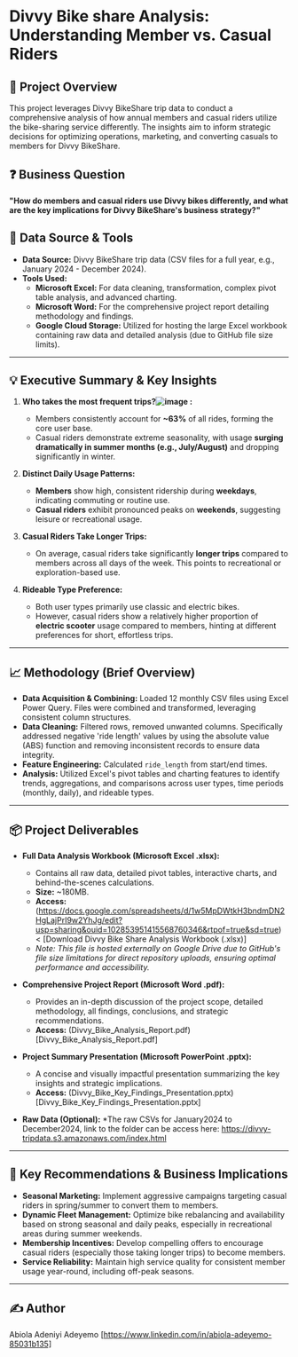 # Divvy Bike share Analysis: Understanding Member vs. Casual Riders

## 🎯 Project Overview
This project leverages Divvy BikeShare trip data to conduct a comprehensive analysis of how annual members and casual riders utilize the bike-sharing service differently. The insights aim to inform strategic decisions for optimizing operations, marketing, and converting casuals to members for Divvy BikeShare.

## ❓ Business Question
**"How do members and casual riders use Divvy bikes differently, and what are the key implications for Divvy BikeShare's business strategy?"**

## 📂 Data Source & Tools
* **Data Source:** Divvy BikeShare trip data (CSV files for a full year, e.g., January 2024 - December 2024).
* **Tools Used:**
    * **Microsoft Excel:** For data cleaning, transformation, complex pivot table analysis, and advanced charting.
    * **Microsoft Word:** For the comprehensive project report detailing methodology and findings.
    * **Google Cloud Storage:** Utilized for hosting the large Excel workbook containing raw data and detailed analysis (due to GitHub file size limits).

---

## 💡 Executive Summary & Key Insights


1.  **Who takes the most frequent trips?![image](https://github.com/user-attachments/assets/f58e3619-02df-456b-9954-a8c88aa4cb05)
:**
    * Members consistently account for **~63%** of all rides, forming the core user base.
    * Casual riders demonstrate extreme seasonality, with usage **surging dramatically in summer months (e.g., July/August)** and dropping significantly in winter.
   

2.  **Distinct Daily Usage Patterns:**
    * **Members** show high, consistent ridership during **weekdays**, indicating commuting or routine use.
    * **Casual riders** exhibit pronounced peaks on **weekends**, suggesting leisure or recreational usage.

3.  **Casual Riders Take Longer Trips:**
    * On average, casual riders take significantly **longer trips** compared to members across all days of the week. This points to recreational or exploration-based use.
   

4.  **Rideable Type Preference:**
    * Both user types primarily use classic and electric bikes.
    * However, casual riders show a relatively higher proportion of **electric scooter** usage compared to members, hinting at different preferences for short, effortless trips.
   

---

## 📈 Methodology (Brief Overview)

* **Data Acquisition & Combining:** Loaded 12 monthly CSV files using Excel Power Query. Files were combined and transformed, leveraging consistent column structures.
* **Data Cleaning:** Filtered rows, removed unwanted columns. Specifically addressed negative 'ride length' values by using the absolute value (ABS) function and removing inconsistent records to ensure data integrity.
* **Feature Engineering:** Calculated `ride_length` from start/end times.
* **Analysis:** Utilized Excel's pivot tables and charting features to identify trends, aggregations, and comparisons across user types, time periods (monthly, daily), and rideable types.

---
## 📦 Project Deliverables

* **Full Data Analysis Workbook (Microsoft Excel .xlsx):**
    * Contains all raw data, detailed pivot tables, interactive charts, and behind-the-scenes calculations.
    * **Size:** ~180MB.
    * **Access:**(https://docs.google.com/spreadsheets/d/1w5MpDWtkH3bndmDN2HgLajPrI9w2YhJg/edit?usp=sharing&ouid=102853951415568760346&rtpof=true&sd=true) < [Download Divvy Bike Share Analysis Workbook (.xlsx)]
    * *Note: This file is hosted externally on Google Drive due to GitHub's file size limitations for direct repository uploads, ensuring optimal performance and accessibility.*

* **Comprehensive Project Report (Microsoft Word .pdf):**
    * Provides an in-depth discussion of the project scope, detailed methodology, all findings, conclusions, and strategic recommendations.
    * **Access:** (Divvy_Bike_Analysis_Report.pdf)[Divvy_Bike_Analysis_Report.pdf]

* **Project Summary Presentation (Microsoft PowerPoint .pptx):**
    * A concise and visually impactful presentation summarizing the key insights and strategic implications.
    * **Access:** (Divvy_Bike_Key_Findings_Presentation.pptx) [Divvy_Bike_Key_Findings_Presentation.pptx]

* **Raw Data (Optional):**
  *The raw CSVs for January2024 to December2024, link to the folder can be access here: https://divvy-tripdata.s3.amazonaws.com/index.html
---
## 🚀 Key Recommendations & Business Implications


* **Seasonal Marketing:** Implement aggressive campaigns targeting casual riders in spring/summer to convert them to members.
* **Dynamic Fleet Management:** Optimize bike rebalancing and availability based on strong seasonal and daily peaks, especially in recreational areas during summer weekends.
* **Membership Incentives:** Develop compelling offers to encourage casual riders (especially those taking longer trips) to become members.
* **Service Reliability:** Maintain high service quality for consistent member usage year-round, including off-peak seasons.

---

## ✍️ Author
Abiola Adeniyi Adeyemo
[https://www.linkedin.com/in/abiola-adeyemo-85031b135]

